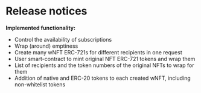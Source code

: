 # Release notices

**Implemented functionality:**

* Control the availability of subscriptions
* Wrap (around) emptiness
* Create many wNFT ERC-721s for different recipients in one request
* User smart-contract to mint original NFT ERC-721 tokens and wrap them
* List of recipients and the token numbers of the original NFTs to wrap for them
* Addition of native and ERC-20 tokens to each created wNFT, including non-whitelist tokens
